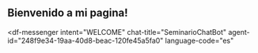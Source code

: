 ## Bienvenido a mi pagina!

<script src="https://www.gstatic.com/dialogflow-console/fast/messenger/bootstrap.js?v=1"></script>
<df-messenger
  intent="WELCOME"
  chat-title="SeminarioChatBot"
  agent-id="248f9e34-19aa-40d8-beac-120fe45a5fa0"
  language-code="es"
></df-messenger>
